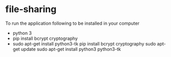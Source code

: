 # file-sharing
To run the application following to be installed in your computer
* python 3
* pip install bcrypt cryptography
* sudo apt-get install python3-tk
pip install bcrypt cryptography
sudo apt-get update
sudo apt-get install python3 python3-tk
